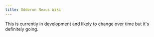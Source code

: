 ```yaml
---
title: Oddoron Nexus Wiki
---
```

This is currently in development and likely to change over time but it's definitely going.